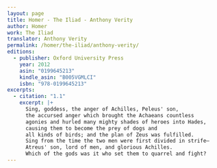 ```yaml
---
layout: page
title: Homer - The Iliad - Anthony Verity
author: Homer
work: The Iliad
translator: Anthony Verity
permalink: /homer/the-iliad/anthony-verity/
editions:
  - publisher: Oxford University Press
    year: 2012
    asin: "0199645213"
    kindle_asin: "B005VGMLCI"
    isbn: "978-0199645213"
excerpts:
  - citation: "1.1"
    excerpt: |+
      Sing, goddess, the anger of Achilles, Peleus' son,
      the accursed anger which brought the Achaeans countless
      agonies and hurled many mighty shades of heroes into Hades,
      causing them to become the prey of dogs and
      all kinds of birds; and the plan of Zeus was fulfilled.
      Sing from the time the two men were first divided in strife—
      Atreus' son, lord of men, and glorious Achilles.
      Which of the gods was it who set them to quarrel and fight?
---
```

